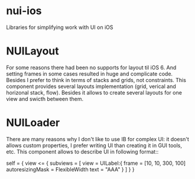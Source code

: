 nui-ios
=======

Libraries for simplifying work with UI on iOS

NUILayout
=========

For some reasons there had been no supports for layout til iOS 6. And setting frames in some cases resulted in huge and complicate code.
Besides I prefer to think in terms of stacks and grids, not constraints. This component provides several layouts implementation (grid,
verical and horizonal stack, flow). Besides it allows to create several layouts for one view and swicth between them.

NUILoader
=========

There are many reasons why I don't like to use IB for complex UI: it doesn't allows custom properties, I prefer writing UI than creating
it in GUI tools, etc. This component allows to describe UI in following format::

 self = {
   view <= {
     subviews = [
       view = UILabel:{
         frame = [10, 10, 300, 100]
         autoresizingMask = FlexibleWidth
         text = "AAA"
       }
     ]
   }
 }


